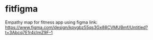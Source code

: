 # fitfigma
Empathy map for fitness app using figma
link:
https://www.figma.com/design/kpygbz55qs3Gx88CVMUBmf/Untitled?t=3Abcq7E1r4cImZ9F-1
